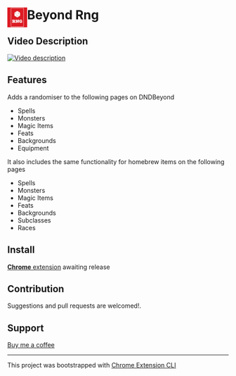 # <img src="public/icons/RNG-logo128.png" width="45" align="left"> Beyond Rng

## Video Description
[![Video description](https://img.youtube.com/vi/q5j9VcK7RWQ/0.jpg)](https://www.youtube.com/watch?v=q5j9VcK7RWQ)

## Features
Adds a randomiser to the following pages on DNDBeyond
- Spells
- Monsters
- Magic Items
- Feats
- Backgrounds
- Equipment

It also includes the same functionality for homebrew items on the following pages
- Spells
- Monsters
- Magic Items
- Feats
- Backgrounds
- Subclasses
- Races

## Install

[**Chrome** extension]() awaiting release <!-- TODO: Add chrome extension link inside parenthesis -->

## Contribution

Suggestions and pull requests are welcomed!.

## Support
[Buy me a coffee](paypal.me/baindev)

---

This project was bootstrapped with [Chrome Extension CLI](https://github.com/dutiyesh/chrome-extension-cli)

